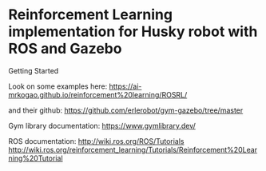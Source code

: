 # Reinforcement Learning implementation for Husky robot with ROS and Gazebo
Getting Started

Look on some examples here:
https://ai-mrkogao.github.io/reinforcement%20learning/ROSRL/

and their github:
https://github.com/erlerobot/gym-gazebo/tree/master

Gym library documentation:
https://www.gymlibrary.dev/

ROS documentation:
http://wiki.ros.org/ROS/Tutorials
http://wiki.ros.org/reinforcement_learning/Tutorials/Reinforcement%20Learning%20Tutorial

